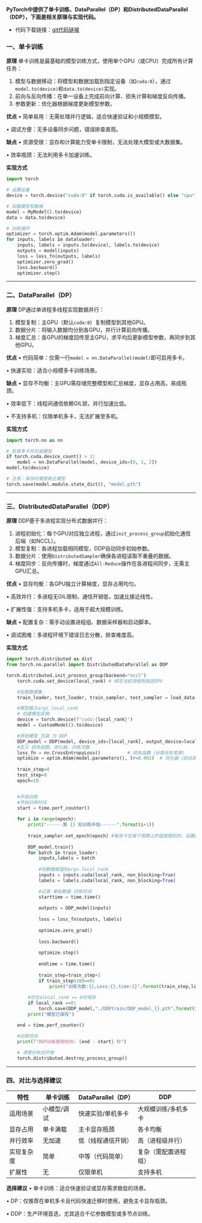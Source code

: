**PyTorch中提供了单卡训练、DataParallel（DP）和DistributedDataParallel（DDP），下面是相关原理与实现代码。**

 - 代码下载链接：[git代码链接](https://github.com/yesterdayfuture/pytorch_learn/tree/main/torch%E5%8D%95%E6%9C%BA%E8%AE%AD%E7%BB%83%E6%A8%A1%E5%9E%8B)


### **一、单卡训练**
**原理**
单卡训练是最基础的模型训练方式，使用单个GPU（或CPU）完成所有计算任务：  
1. 模型与数据移动：将模型和数据加载到指定设备（如`cuda:0`），通过`model.to(device)`和`data.to(device)`实现。  
2. 前向与反向传播：在单一设备上完成前向计算、损失计算和梯度反向传播。  
3. 参数更新：优化器根据梯度更新模型参数。

**优点**
• 简单易用：无需处理并行逻辑，适合快速验证和小规模模型。  

• 调试方便：无多设备同步问题，错误排查直观。


**缺点**
• 资源受限：显存和计算能力受单卡限制，无法处理大模型或大数据集。  

• 效率瓶颈：无法利用多卡加速训练。


**实现方式**
```python
import torch

# 设置设备
device = torch.device("cuda:0" if torch.cuda.is_available() else "cpu")

# 加载模型和数据
model = MyModel().to(device)
data = data.to(device)

# 训练循环
optimizer = torch.optim.Adam(model.parameters())
for inputs, labels in dataloader:
    inputs, labels = inputs.to(device), labels.to(device)
    outputs = model(inputs)
    loss = loss_fn(outputs, labels)
    optimizer.zero_grad()
    loss.backward()
    optimizer.step()
```

---

### **二、DataParallel（DP）**
**原理**
DP通过单进程多线程实现数据并行：  
1. 模型复制：主GPU（默认`cuda:0`）复制模型到其他GPU。  
2. 数据分片：将输入数据均分到各GPU，并行计算前向传播。  
3. 梯度汇总：各GPU的梯度回传至主GPU，求平均后更新模型参数，再同步到其他GPU。

**优点**
• 代码简单：仅需一行`model = nn.DataParallel(model)`即可启用多卡。  

• 快速实验：适合小规模多卡训练场景。


**缺点**
• 显存不均衡：主GPU需存储完整模型和汇总梯度，显存占用高，易成瓶颈。  

• 效率低下：线程间通信依赖GIL锁，并行加速比低。  

• 不支持多机：仅限单机多卡，无法扩展至多机。


**实现方式**
```python
import torch.nn as nn

# 检查多卡并包装模型
if torch.cuda.device_count() > 1:
    model = nn.DataParallel(model, device_ids=[0, 1, 2])
model.to(device)

# 注意：保存时需提取主模型
torch.save(model.module.state_dict(), "model.pth")
```

---

### **三、DistributedDataParallel（DDP）**
**原理**
DDP基于多进程实现分布式数据并行：  
1. 进程初始化：每个GPU对应独立进程，通过`init_process_group`初始化通信后端（如NCCL）。  
2. 模型复制：各进程加载相同模型，DDP自动同步初始参数。  
3. 数据分片：使用`DistributedSampler`确保各进程读取不重叠的数据。  
4. 梯度同步：反向传播时，梯度通过`All-Reduce`操作在各进程间同步，无需主GPU汇总。

**优点**
• 显存均衡：各GPU独立计算梯度，显存占用均匀。  

• 高效并行：多进程无GIL限制，通信开销低，加速比接近线性。  

• 扩展性强：支持多机多卡，适用于超大规模训练。


**缺点**
• 配置复杂：需手动设置进程组、数据采样器和启动脚本。  

• 调试困难：多进程环境下错误日志分散，排查难度高。


**实现方式**
```python
import torch.distributed as dist
from torch.nn.parallel import DistributedDataParallel as DDP

torch.distributed.init_process_group(backend="nccl")
    torch.cuda.set_device(local_rank) # 绑定当前进程到指定GPU

    #加载数据集
    train_loader, test_loader, train_sampler, test_sampler = load_data(world_size, local_rank)

    #模型载入args.local_rank
    # 创建模型实例
    device = torch.device(f"cuda:{local_rank}")
    model = CustomModel().to(device)

    #原始模型 包装 为 DDP
    DDP_model = DDP(model, device_ids=[local_rank], output_device=local_rank)
    #定义 损失函数，优化器，训练次数
    loss_fn = nn.CrossEntropyLoss()          # 损失函数（分类任务常用）
    optimize = optim.Adam(model.parameters(), lr=0.001)  # 优化器（自动调节学习率）
    
    train_step=0
    test_step=0
    epoch=10


    #开始训练
    #开始训练时间
    start = time.perf_counter()
    
    for i in range(epoch):
        print("------第 {} 轮训练开始------".format(i+1))
 
        train_sampler.set_epoch(epoch) #每张卡在每个周期上的值是随机的，设置epoch保证shuffle有效性
 
        DDP_model.train()
        for batch in train_loader:
            inputs,labels = batch
 
            #将数据赋值到args.local_rank
            inputs = inputs.cuda(local_rank, non_blocking=True)
            labels = labels.cuda(local_rank, non_blocking=True)

            #记录 单批数据 训练时间
            starttime = time.time()
            
            outputs = DDP_model(inputs)
            
            loss = loss_fn(outputs, labels)
            
            optimize.zero_grad()
            
            loss.backward()
            
            optimize.step()
            
            endtime = time.time()
    
            train_step=train_step+1
            if train_step%100==0:
                print("训练次数:{},Loss:{},time:{}".format(train_step,loss.item(),endtime-starttime))
 
        #仅在alocal_rank == 0时保存
        if local_rank ==0:
            torch.save(DDP_model,"./DDPtrain/DDP_model_{}.pth".format(i))
        print("模型已保存")

    end = time.perf_counter()

    #训练时间
    print(f"DDP训练使用时间: {end - start} 秒")
    
    # 清理分布式环境
    torch.distributed.destroy_process_group()
```

---

### **四、对比与选择建议**
| 特性               | 单卡训练       | DataParallel（DP） | DDP                |
|------------------------|------------------|-----------------------|-----------------------|
| 适用场景           | 小模型/调试       | 快速实验/单机多卡       | 大规模训练/多机多卡     |
| 显存占用           | 单卡满载          | 主卡显存瓶颈           | 各卡均衡               |
| 并行效率           | 无加速            | 低（线程通信开销）      | 高（进程级并行）        |
| 实现复杂度          | 简单              | 中等（代码简单）        | 复杂（需配置进程组）     |
| 扩展性             | 无                | 仅限单机               | 支持多机               |

**选择建议**
• 单卡训练：适合快速验证或显存需求极低的场景。  

• DP：仅推荐在单机多卡且代码快速迁移时使用，避免主卡显存瓶颈。  

• DDP：生产环境首选，尤其适合千亿参数模型或多节点训练。

